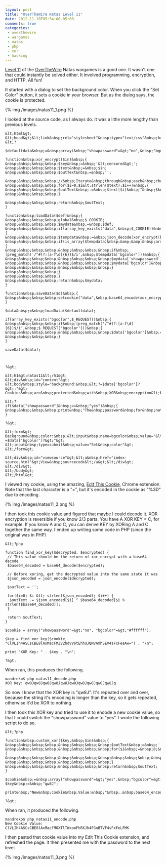 ```yaml
---
layout: post
title: "OverTheWire Natas Level 11"
date: 2012-11-10T05:34:00-05:00
comments: true
categories:
 - overthewire
 - wargames
 - natas
 - php
 - xor
 - hacking
---
```


[Level 11](http://natas11.natas.labs.overthewire.org) of the [OverTheWire](http://www.overthewire.org) Natas wargames is a good one. It wasn't one that could instantly be solved either. It involved programming, encryption, and HTTP. All fun!

It started with a dialog to set the background color. When you click the "Set Color" button, it sets a cookie in your browser. But as the dialog says, the cookie is protected.

{% img /images/natas11_1.png %}

I looked at the source code, as I always do. It was a little more lengthy than previous levels.

```
&lt;html&gt;
&lt;head&gt;&lt;link&nbsp;rel="stylesheet"&nbsp;type="text/css"&nbsp;href="http://www.overthewire.org/wargames/natas/level.css"&gt;&lt;/head&gt;
&lt;?

$defaultdata&nbsp;=&nbsp;array(&nbsp;"showpassword"=&gt;"no",&nbsp;"bgcolor"=&gt;"#ffffff");

function&nbsp;xor_encrypt($in)&nbsp;{
&nbsp;&nbsp;&nbsp;&nbsp;$key&nbsp;=&nbsp;'&lt;censored&gt;';
&nbsp;&nbsp;&nbsp;&nbsp;$text&nbsp;=&nbsp;$in;
&nbsp;&nbsp;&nbsp;&nbsp;$outText&nbsp;=&nbsp;'';

&nbsp;&nbsp;&nbsp;&nbsp;//&nbsp;Iterate&nbsp;through&nbsp;each&nbsp;character
&nbsp;&nbsp;&nbsp;&nbsp;for($i=0;$i&lt;strlen($text);$i++)&nbsp;{
&nbsp;&nbsp;&nbsp;&nbsp;$outText&nbsp;.=&nbsp;$text[$i]&nbsp;^&nbsp;$key[$i&nbsp;%&nbsp;strlen($key)];
&nbsp;&nbsp;&nbsp;&nbsp;}

&nbsp;&nbsp;&nbsp;&nbsp;return&nbsp;$outText;
}

function&nbsp;loadData($def)&nbsp;{
&nbsp;&nbsp;&nbsp;&nbsp;global&nbsp;$_COOKIE;
&nbsp;&nbsp;&nbsp;&nbsp;$mydata&nbsp;=&nbsp;$def;
&nbsp;&nbsp;&nbsp;&nbsp;if(array_key_exists("data",&nbsp;$_COOKIE))&nbsp;{
&nbsp;&nbsp;&nbsp;&nbsp;$tempdata&nbsp;=&nbsp;json_decode(xor_encrypt(base64_decode($_COOKIE["data"])),&nbsp;true);
&nbsp;&nbsp;&nbsp;&nbsp;if(is_array($tempdata)&nbsp;&amp;&amp;&nbsp;array_key_exists("showpassword",&nbsp;$tempdata)&nbsp;&amp;&amp;&nbsp;array_key_exists("bgcolor",&nbsp;$tempdata))&nbsp;{
&nbsp;&nbsp;&nbsp;&nbsp;&nbsp;&nbsp;&nbsp;&nbsp;if&nbsp;(preg_match('/^#(?:[a-f\d]{6})$/i',&nbsp;$tempdata['bgcolor']))&nbsp;{
&nbsp;&nbsp;&nbsp;&nbsp;&nbsp;&nbsp;&nbsp;&nbsp;$mydata['showpassword']&nbsp;=&nbsp;$tempdata['showpassword'];
&nbsp;&nbsp;&nbsp;&nbsp;&nbsp;&nbsp;&nbsp;&nbsp;$mydata['bgcolor']&nbsp;=&nbsp;$tempdata['bgcolor'];
&nbsp;&nbsp;&nbsp;&nbsp;&nbsp;&nbsp;&nbsp;&nbsp;}
&nbsp;&nbsp;&nbsp;&nbsp;}
&nbsp;&nbsp;&nbsp;&nbsp;}
&nbsp;&nbsp;&nbsp;&nbsp;return&nbsp;$mydata;
}

function&nbsp;saveData($d)&nbsp;{
&nbsp;&nbsp;&nbsp;&nbsp;setcookie("data",&nbsp;base64_encode(xor_encrypt(json_encode($d))));
}

$data&nbsp;=&nbsp;loadData($defaultdata);

if(array_key_exists("bgcolor",$_REQUEST))&nbsp;{
&nbsp;&nbsp;&nbsp;&nbsp;if&nbsp;(preg_match('/^#(?:[a-f\d]{6})$/i',&nbsp;$_REQUEST['bgcolor']))&nbsp;{
&nbsp;&nbsp;&nbsp;&nbsp;&nbsp;&nbsp;&nbsp;&nbsp;$data['bgcolor']&nbsp;=&nbsp;$_REQUEST['bgcolor'];
&nbsp;&nbsp;&nbsp;&nbsp;}
}

saveData($data);



?&gt;

&lt;h1&gt;natas11&lt;/h1&gt;
&lt;div&nbsp;id="content"&gt;
&lt;body&nbsp;style="background:&nbsp;&lt;?=$data['bgcolor']?&gt;;"&gt;
Cookies&nbsp;are&nbsp;protected&nbsp;with&nbsp;XOR&nbsp;encryption&lt;br/&gt;&lt;br/&gt;

&lt;?
if($data["showpassword"]&nbsp;==&nbsp;"yes")&nbsp;{
&nbsp;&nbsp;&nbsp;&nbsp;print&nbsp;"The&nbsp;password&nbsp;for&nbsp;natas12&nbsp;is&nbsp;&lt;censored&gt;&lt;br&gt;";
}

?&gt;

&lt;form&gt;
Background&nbsp;color:&nbsp;&lt;input&nbsp;name=bgcolor&nbsp;value="&lt;?=$data['bgcolor']?&gt;"&gt;
&lt;input&nbsp;type=submit&nbsp;value="Set&nbsp;color"&gt;
&lt;/form&gt;

&lt;div&nbsp;id="viewsource"&gt;&lt;a&nbsp;href="index-source.html"&gt;View&nbsp;sourcecode&lt;/a&gt;&lt;/div&gt;
&lt;/div&gt;
&lt;/body&gt;
&lt;/html&gt;
```

I viewed my cookie, using the amazing, [Edit This Cookie](https://chrome.google.com/webstore/detail/edit-this-cookie/fngmhnnpilhplaeedifhccceomclgfbg), Chrome extension. Note that the last character is a "=", but it's encoded in the cookie as "%3D" due to encoding.

{% img /images/natas11_2.png %}

I then took this cookie value and figured that maybe I could decode it. XOR encryption is reversible if you know 2/3 parts. You have A XOR KEY = C, for example. If you know A and C, you can derive KEY by XORing A and C together the same way. I ended up writing some code in PHP (since the original was in PHP)

```
&lt;?php

function find_xor_key($decrypted, $encrypted) {
 // This value should be the return of xor_encrypt with a base64 decode
 $base64_decoded = base64_decode($encrypted);

 // Before xoring, get the decrypted value into the same state it was
 $json_encoded = json_encode($decrypted);

 $outText = '';

 for($i=0; $i &lt; strlen($json_encoded); $i++) {
  $outText .= $json_encoded[$i] ^ $base64_decoded[$i % strlen($base64_decoded)];
 } 

 return $outText;
}

$cookie = array("showpassword"=&gt;"no", "bgcolor"=&gt;"#ffffff");

$key = find_xor_key($cookie, "ClVLIh4ASCsCBE8lAxMacFMZV2hdVVotEhhUJQNVAmhSEV4sFxFeaAw=") . "\n";

print "XOR Key: " . $key . "\n";

?&gt;
```

When ran, this produces the following. 

```
mandreko$ php natas11_decode.php 
XOR Key: qw8Jqw8Jqw8Jqw8Jqw8Jqw8Jqw8Jqw8Jqw8Jqw8Jq
```

So now I know that the XOR key is "qw8J".  It's repeated over and over, because the string it's encoding is longer than the key, so it gets repeated, otherwise it'd be XOR to nothing.

I then took this XOR key and tried to use it to encode a new cookie value, so that I could switch the "showpassword" value to "yes".  I wrote the following script to do so. 

```
&lt;?php

function&nbsp;custom_xor($key,&nbsp;$in)&nbsp;{
&nbsp;&nbsp;&nbsp;&nbsp;&nbsp;&nbsp;&nbsp;&nbsp;$outText&nbsp;=&nbsp;'';
&nbsp;&nbsp;&nbsp;&nbsp;&nbsp;&nbsp;&nbsp;&nbsp;for($i&nbsp;=&nbsp;0;&nbsp;$i&nbsp;&lt;&nbsp;strlen($in);&nbsp;$i++)&nbsp;{
&nbsp;&nbsp;&nbsp;&nbsp;&nbsp;&nbsp;&nbsp;&nbsp;&nbsp;&nbsp;&nbsp;&nbsp;&nbsp;&nbsp;&nbsp;&nbsp;$outText&nbsp;.=&nbsp;$in[$i]&nbsp;^&nbsp;$key[$i&nbsp;%&nbsp;strlen($key)];
&nbsp;&nbsp;&nbsp;&nbsp;&nbsp;&nbsp;&nbsp;&nbsp;}
&nbsp;&nbsp;&nbsp;&nbsp;&nbsp;&nbsp;&nbsp;&nbsp;return&nbsp;$outText;
}

$cookie&nbsp;=&nbsp;array("showpassword"=&gt;"yes",&nbsp;"bgcolor"=&gt;"#ffffff");
$key&nbsp;=&nbsp;"qw8J";

print&nbsp;"New&nbsp;Cookie&nbsp;Value:&nbsp;"&nbsp;.&nbsp;base64_encode(custom_xor($key,&nbsp;json_encode($cookie)))&nbsp;.&nbsp;"\n";

?&gt;
```

When ran, it produced the following. 

```
mandreko$ php natas11_encode.php 
New Cookie Value: ClVLIh4ASCsCBE8lAxMacFMOXTlTWxooFhRXJh4FGnBTVF4sFxFeLFMK
```

I then pasted that cookie value into my Edit This Cookie extension, and refreshed the page.  It then presented me with the password to the next level. 

{% img /images/natas11_3.png %}